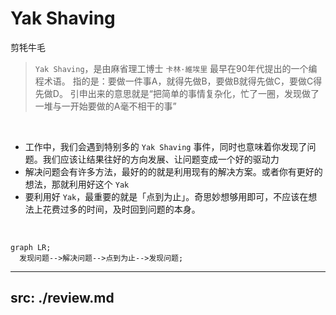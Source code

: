 # Yak Shaving
剪牦牛毛

<v-click>

> `Yak Shaving`，是由麻省理工博士 `卡林·維埃里` 最早在90年代提出的一个编程术语。 指的是：要做一件事A，就得先做B，要做B就得先做C，要做C得先做D。 引申出来的意思就是“把简单的事情复杂化，忙了一圈，发现做了一堆与一开始要做的A毫不相干的事”

</v-click>

<br>

<v-clicks>

- 工作中，我们会遇到特别多的 `Yak Shaving` 事件，同时也意味着你发现了问题。我们应该让结果往好的方向发展、让问题变成一个好的驱动力
- 解决问题会有许多方法，最好的的就是利用现有的解决方案。或者你有更好的想法，那就利用好这个 `Yak`
- 要利用好 `Yak`，最重要的就是「点到为止」。奇思妙想够用即可，不应该在想法上花费过多的时间，及时回到问题的本身。

</v-clicks>

<br>

<v-click>

```mermaid {theme:'dark'}
graph LR;
  发现问题-->解决问题-->点到为止-->发现问题;
```

</v-click>


---
src: ./review.md
---
